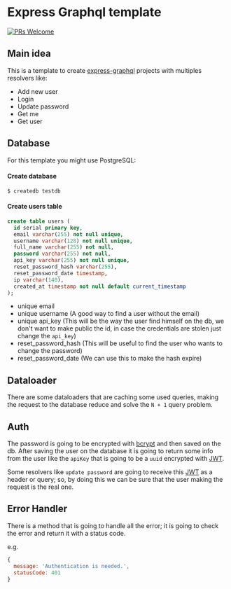# Express Graphql template

[![PRs Welcome](https://img.shields.io/badge/PRs-welcome-brightgreen.svg?style=flat-square)](http://makeapullrequest.com)

## Main idea

This is a template to create [express-graphql](https://github.com/graphql/express-graphql) projects with multiples resolvers
like:

+ Add new user
+ Login
+ Update password
+ Get me
+ Get user

## Database

For this template you might use PostgreSQL:

#### Create database
`$ createdb testdb`

#### Create users table

```sql
create table users (
  id serial primary key,
  email varchar(255) not null unique,
  username varchar(128) not null unique,
  full_name varchar(255) not null,
  password varchar(255) not null,
  api_key varchar(255) not null unique,
  reset_password_hash varchar(255),
  reset_password_date timestamp,
  ip varchar(140),
  created_at timestamp not null default current_timestamp
);
```

+ unique email
+ unique username (A good way to find a user without the email)
+ unique api_key (This will be the way the user find himself on the db, we don't want to make public the id, in case the credentials are stolen just change the `api_key`)
+ reset_password_hash (This will be useful to find the user who wants to change the password)
+ reset_password_date (We can use this to make the hash expire)

## Dataloader

There are some dataloaders that are caching some used queries, making the request to the database reduce and solve the `N + 1` query problem.


## Auth

The password is going to be encrypted with [bcrypt](https://www.npmjs.com/package/bcrypt)
and then saved on the db. After saving the user on the database it is going to return some info from the user like the `apiKey` that is going to be a `uuid` encrypted with [JWT](https://www.npmjs.com/package/jsonwebtoken).

Some resolvers like `update password` are going to receive this [JWT](https://www.npmjs.com/package/jsonwebtoken) as a header or query; so, by doing this we can be sure that the user making the request is the real one.

## Error Handler

There is a method that is going to handle all the error; it is going to check the error and return it with a status code.

e.g.

```js
{
  message: 'Authentication is needed.',
  statusCode: 401
}
```